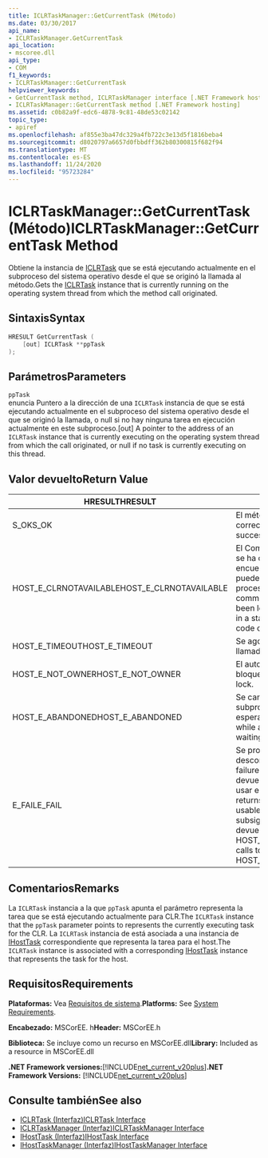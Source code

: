 ```yaml
---
title: ICLRTaskManager::GetCurrentTask (Método)
ms.date: 03/30/2017
api_name:
- ICLRTaskManager.GetCurrentTask
api_location:
- mscoree.dll
api_type:
- COM
f1_keywords:
- ICLRTaskManager::GetCurrentTask
helpviewer_keywords:
- GetCurrentTask method, ICLRTaskManager interface [.NET Framework hosting]
- ICLRTaskManager::GetCurrentTask method [.NET Framework hosting]
ms.assetid: c0b82a9f-edc6-4878-9c81-48de53c02142
topic_type:
- apiref
ms.openlocfilehash: af855e3ba47dc329a4fb722c3e13d5f1816beba4
ms.sourcegitcommit: d8020797a6657d0fbbdff362b80300815f682f94
ms.translationtype: MT
ms.contentlocale: es-ES
ms.lasthandoff: 11/24/2020
ms.locfileid: "95723284"
---
```

# <a name="iclrtaskmanagergetcurrenttask-method"></a><span data-ttu-id="e03a4-102">ICLRTaskManager::GetCurrentTask (Método)</span><span class="sxs-lookup"><span data-stu-id="e03a4-102">ICLRTaskManager::GetCurrentTask Method</span></span>

<span data-ttu-id="e03a4-103">Obtiene la instancia de [ICLRTask](iclrtask-interface.md) que se está ejecutando actualmente en el subproceso del sistema operativo desde el que se originó la llamada al método.</span><span class="sxs-lookup"><span data-stu-id="e03a4-103">Gets the [ICLRTask](iclrtask-interface.md) instance that is currently running on the operating system thread from which the method call originated.</span></span>  
  
## <a name="syntax"></a><span data-ttu-id="e03a4-104">Sintaxis</span><span class="sxs-lookup"><span data-stu-id="e03a4-104">Syntax</span></span>  
  
```cpp  
HRESULT GetCurrentTask (  
    [out] ICLRTask **ppTask  
);  
```  
  
## <a name="parameters"></a><span data-ttu-id="e03a4-105">Parámetros</span><span class="sxs-lookup"><span data-stu-id="e03a4-105">Parameters</span></span>  

 `ppTask`  
 <span data-ttu-id="e03a4-106">enuncia Puntero a la dirección de una `ICLRTask` instancia de que se está ejecutando actualmente en el subproceso del sistema operativo desde el que se originó la llamada, o null si no hay ninguna tarea en ejecución actualmente en este subproceso.</span><span class="sxs-lookup"><span data-stu-id="e03a4-106">[out] A pointer to the address of an `ICLRTask` instance that is currently executing on the operating system thread from which the call originated, or null if no task is currently executing on this thread.</span></span>  
  
## <a name="return-value"></a><span data-ttu-id="e03a4-107">Valor devuelto</span><span class="sxs-lookup"><span data-stu-id="e03a4-107">Return Value</span></span>  
  
|<span data-ttu-id="e03a4-108">HRESULT</span><span class="sxs-lookup"><span data-stu-id="e03a4-108">HRESULT</span></span>|<span data-ttu-id="e03a4-109">Descripción</span><span class="sxs-lookup"><span data-stu-id="e03a4-109">Description</span></span>|  
|-------------|-----------------|  
|<span data-ttu-id="e03a4-110">S_OK</span><span class="sxs-lookup"><span data-stu-id="e03a4-110">S_OK</span></span>|<span data-ttu-id="e03a4-111">El método se devolvió correctamente.</span><span class="sxs-lookup"><span data-stu-id="e03a4-111">The method returned successfully.</span></span>|  
|<span data-ttu-id="e03a4-112">HOST_E_CLRNOTAVAILABLE</span><span class="sxs-lookup"><span data-stu-id="e03a4-112">HOST_E_CLRNOTAVAILABLE</span></span>|<span data-ttu-id="e03a4-113">El Common Language Runtime (CLR) no se ha cargado en un proceso o el CLR se encuentra en un estado en el que no puede ejecutar código administrado ni procesar la llamada correctamente.</span><span class="sxs-lookup"><span data-stu-id="e03a4-113">The common language runtime (CLR) has not been loaded into a process, or the CLR is in a state in which it cannot run managed code or process the call successfully.</span></span>|  
|<span data-ttu-id="e03a4-114">HOST_E_TIMEOUT</span><span class="sxs-lookup"><span data-stu-id="e03a4-114">HOST_E_TIMEOUT</span></span>|<span data-ttu-id="e03a4-115">Se agotó el tiempo de espera de la llamada.</span><span class="sxs-lookup"><span data-stu-id="e03a4-115">The call timed out.</span></span>|  
|<span data-ttu-id="e03a4-116">HOST_E_NOT_OWNER</span><span class="sxs-lookup"><span data-stu-id="e03a4-116">HOST_E_NOT_OWNER</span></span>|<span data-ttu-id="e03a4-117">El autor de la llamada no posee el bloqueo.</span><span class="sxs-lookup"><span data-stu-id="e03a4-117">The caller does not own the lock.</span></span>|  
|<span data-ttu-id="e03a4-118">HOST_E_ABANDONED</span><span class="sxs-lookup"><span data-stu-id="e03a4-118">HOST_E_ABANDONED</span></span>|<span data-ttu-id="e03a4-119">Se canceló un evento mientras un subproceso o fibra bloqueados estaba esperando en él.</span><span class="sxs-lookup"><span data-stu-id="e03a4-119">An event was canceled while a blocked thread or fiber was waiting on it.</span></span>|  
|<span data-ttu-id="e03a4-120">E_FAIL</span><span class="sxs-lookup"><span data-stu-id="e03a4-120">E_FAIL</span></span>|<span data-ttu-id="e03a4-121">Se produjo un error grave desconocido.</span><span class="sxs-lookup"><span data-stu-id="e03a4-121">An unknown catastrophic failure occurred.</span></span> <span data-ttu-id="e03a4-122">Cuando un método devuelve E_FAIL, CLR ya no se puede usar en el proceso.</span><span class="sxs-lookup"><span data-stu-id="e03a4-122">When a method returns E_FAIL, the CLR is no longer usable within the process.</span></span> <span data-ttu-id="e03a4-123">Las llamadas subsiguientes a métodos de hospedaje devuelven HOST_E_CLRNOTAVAILABLE.</span><span class="sxs-lookup"><span data-stu-id="e03a4-123">Subsequent calls to hosting methods return HOST_E_CLRNOTAVAILABLE.</span></span>|  
  
## <a name="remarks"></a><span data-ttu-id="e03a4-124">Comentarios</span><span class="sxs-lookup"><span data-stu-id="e03a4-124">Remarks</span></span>  

 <span data-ttu-id="e03a4-125">La `ICLRTask` instancia a la que `ppTask` apunta el parámetro representa la tarea que se está ejecutando actualmente para CLR.</span><span class="sxs-lookup"><span data-stu-id="e03a4-125">The `ICLRTask` instance that the `ppTask` parameter points to represents the currently executing task for the CLR.</span></span> <span data-ttu-id="e03a4-126">La `ICLRTask` instancia de está asociada a una instancia de [IHostTask](ihosttask-interface.md) correspondiente que representa la tarea para el host.</span><span class="sxs-lookup"><span data-stu-id="e03a4-126">The `ICLRTask` instance is associated with a corresponding [IHostTask](ihosttask-interface.md) instance that represents the task for the host.</span></span>  
  
## <a name="requirements"></a><span data-ttu-id="e03a4-127">Requisitos</span><span class="sxs-lookup"><span data-stu-id="e03a4-127">Requirements</span></span>  

 <span data-ttu-id="e03a4-128">**Plataformas:** Vea [Requisitos de sistema](../../get-started/system-requirements.md).</span><span class="sxs-lookup"><span data-stu-id="e03a4-128">**Platforms:** See [System Requirements](../../get-started/system-requirements.md).</span></span>  
  
 <span data-ttu-id="e03a4-129">**Encabezado:** MSCorEE. h</span><span class="sxs-lookup"><span data-stu-id="e03a4-129">**Header:** MSCorEE.h</span></span>  
  
 <span data-ttu-id="e03a4-130">**Biblioteca:** Se incluye como un recurso en MSCorEE.dll</span><span class="sxs-lookup"><span data-stu-id="e03a4-130">**Library:** Included as a resource in MSCorEE.dll</span></span>  
  
 <span data-ttu-id="e03a4-131">**.NET Framework versiones:**[!INCLUDE[net_current_v20plus](../../../../includes/net-current-v20plus-md.md)]</span><span class="sxs-lookup"><span data-stu-id="e03a4-131">**.NET Framework Versions:** [!INCLUDE[net_current_v20plus](../../../../includes/net-current-v20plus-md.md)]</span></span>  
  
## <a name="see-also"></a><span data-ttu-id="e03a4-132">Consulte también</span><span class="sxs-lookup"><span data-stu-id="e03a4-132">See also</span></span>

- [<span data-ttu-id="e03a4-133">ICLRTask (Interfaz)</span><span class="sxs-lookup"><span data-stu-id="e03a4-133">ICLRTask Interface</span></span>](iclrtask-interface.md)
- [<span data-ttu-id="e03a4-134">ICLRTaskManager (Interfaz)</span><span class="sxs-lookup"><span data-stu-id="e03a4-134">ICLRTaskManager Interface</span></span>](iclrtaskmanager-interface.md)
- [<span data-ttu-id="e03a4-135">IHostTask (Interfaz)</span><span class="sxs-lookup"><span data-stu-id="e03a4-135">IHostTask Interface</span></span>](ihosttask-interface.md)
- [<span data-ttu-id="e03a4-136">IHostTaskManager (Interfaz)</span><span class="sxs-lookup"><span data-stu-id="e03a4-136">IHostTaskManager Interface</span></span>](ihosttaskmanager-interface.md)
